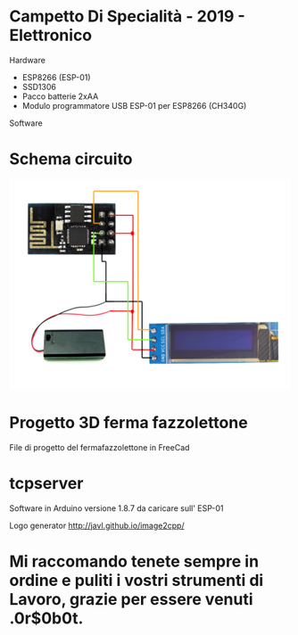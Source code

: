# Campetto Di Specialità - 2019 - Elettronico

Hardware

- ESP8266 (ESP-01)
- SSD1306
- Pacco batterie 2xAA
- Modulo programmatore USB ESP-01 per ESP8266 (CH340G)


Software

# Schema circuito

![alt text](https://github.com/LarryN3t/CDS-2019/blob/master/Schema%20circuito.png)

# Progetto 3D ferma fazzolettone
File di progetto del fermafazzolettone in FreeCad

# tcpserver
Software in Arduino versione 1.8.7 da caricare sull' ESP-01 

Logo generator
http://javl.github.io/image2cpp/


# Mi raccomando tenete sempre in ordine e puliti i vostri strumenti di Lavoro, grazie per essere venuti .0r$0b0t.
